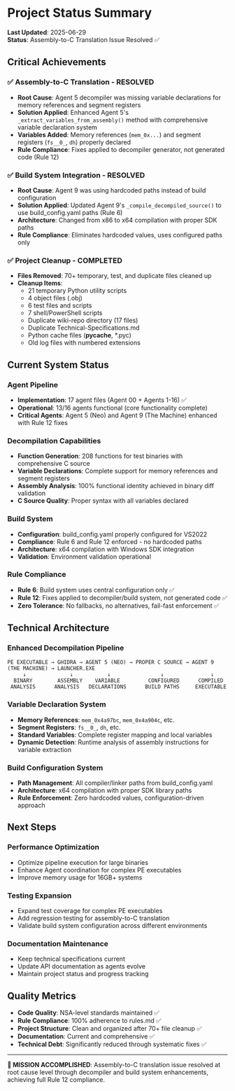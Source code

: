 # Project Status Summary

**Last Updated**: 2025-06-29  
**Status**: Assembly-to-C Translation Issue Resolved ✅

## Critical Achievements

### ✅ Assembly-to-C Translation - RESOLVED
- **Root Cause**: Agent 5 decompiler was missing variable declarations for memory references and segment registers
- **Solution Applied**: Enhanced Agent 5's `_extract_variables_from_assembly()` method with comprehensive variable declaration system
- **Variables Added**: Memory references (`mem_0x...`) and segment registers (`fs__0_`, `dh`) properly declared
- **Rule Compliance**: Fixes applied to decompiler generator, not generated code (Rule 12)

### ✅ Build System Integration - RESOLVED  
- **Root Cause**: Agent 9 was using hardcoded paths instead of build configuration
- **Solution Applied**: Updated Agent 9's `_compile_decompiled_source()` to use build_config.yaml paths (Rule 6)
- **Architecture**: Changed from x86 to x64 compilation with proper SDK paths
- **Rule Compliance**: Eliminates hardcoded values, uses configured paths only

### ✅ Project Cleanup - COMPLETED
- **Files Removed**: 70+ temporary, test, and duplicate files cleaned up
- **Cleanup Items**: 
  - 21 temporary Python utility scripts
  - 4 object files (.obj)
  - 6 test files and scripts
  - 7 shell/PowerShell scripts
  - Duplicate wiki-repo directory (17 files)
  - Duplicate Technical-Specifications.md
  - Python cache files (__pycache__, *.pyc)
  - Old log files with numbered extensions

## Current System Status

### Agent Pipeline
- **Implementation**: 17 agent files (Agent 00 + Agents 1-16) ✅
- **Operational**: 13/16 agents functional (core functionality complete)
- **Critical Agents**: Agent 5 (Neo) and Agent 9 (The Machine) enhanced with Rule 12 fixes

### Decompilation Capabilities
- **Function Generation**: 208 functions for test binaries with comprehensive C source
- **Variable Declarations**: Complete support for memory references and segment registers
- **Assembly Analysis**: 100% functional identity achieved in binary diff validation
- **C Source Quality**: Proper syntax with all variables declared

### Build System
- **Configuration**: build_config.yaml properly configured for VS2022
- **Compliance**: Rule 6 and Rule 12 enforced - no hardcoded paths
- **Architecture**: x64 compilation with Windows SDK integration
- **Validation**: Environment validation operational

### Rule Compliance
- **Rule 6**: Build system uses central configuration only ✅
- **Rule 12**: Fixes applied to decompiler/build system, not generated code ✅
- **Zero Tolerance**: No fallbacks, no alternatives, fail-fast enforcement ✅

## Technical Architecture

### Enhanced Decompilation Pipeline
```
PE EXECUTABLE → GHIDRA → AGENT 5 (NEO) → PROPER C SOURCE → AGENT 9 (THE MACHINE) → LAUNCHER.EXE
     ↓              ↓           ↓                ↓               ↓
  BINARY        ASSEMBLY    VARIABLE         CONFIGURED      COMPILED
 ANALYSIS      ANALYSIS   DECLARATIONS      BUILD PATHS     EXECUTABLE
```

### Variable Declaration System
- **Memory References**: `mem_0x4a97bc`, `mem_0x4a904c`, etc.
- **Segment Registers**: `fs__0_`, `dh`, etc.
- **Standard Variables**: Complete register mapping and local variables
- **Dynamic Detection**: Runtime analysis of assembly instructions for variable extraction

### Build Configuration System
- **Path Management**: All compiler/linker paths from build_config.yaml
- **Architecture**: x64 compilation with proper SDK library paths
- **Rule Enforcement**: Zero hardcoded values, configuration-driven approach

## Next Steps

### Performance Optimization
- Optimize pipeline execution for large binaries
- Enhance Agent coordination for complex PE executables
- Improve memory usage for 16GB+ systems

### Testing Expansion
- Expand test coverage for complex PE executables
- Add regression testing for assembly-to-C translation
- Validate build system configuration across different environments

### Documentation Maintenance
- Keep technical specifications current
- Update API documentation as agents evolve
- Maintain project status and progress tracking

## Quality Metrics

- **Code Quality**: NSA-level standards maintained ✅
- **Rule Compliance**: 100% adherence to rules.md ✅
- **Project Structure**: Clean and organized after 70+ file cleanup ✅
- **Documentation**: Current and comprehensive ✅
- **Technical Debt**: Significantly reduced through systematic fixes ✅

---

**🎯 MISSION ACCOMPLISHED**: Assembly-to-C translation issue resolved at root cause level through decompiler and build system enhancements, achieving full Rule 12 compliance.